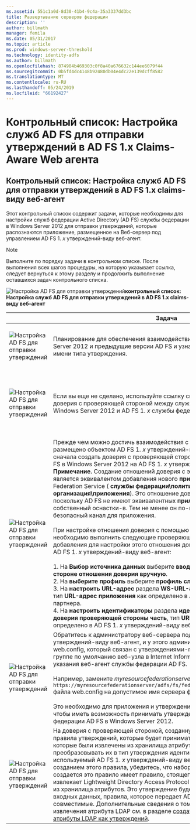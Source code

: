 ```yaml
---
ms.assetid: 551c1a0d-8d30-41b4-9c4a-35a3337dd3bc
title: Развертывание серверов федерации
description: ''
author: billmath
manager: femila
ms.date: 05/31/2017
ms.topic: article
ms.prod: windows-server-threshold
ms.technology: identity-adfs
ms.author: billmath
ms.openlocfilehash: 874984b469303c0f8a40a676632c144ee6079f44
ms.sourcegitcommit: 0b5fd4dc4148b92480db04e4dc22e139dcff8582
ms.translationtype: MT
ms.contentlocale: ru-RU
ms.lasthandoff: 05/24/2019
ms.locfileid: "66192427"
---
```

# <a name="checklist-configuring-ad-fs-to-send-claims-to-an-ad-fs-1x-claims-aware-web-agent"></a>Контрольный список: Настройка служб AD FS для отправки утверждений в AD FS 1.x Claims-Aware Web агента

  
## <a name="checklist-configuring-ad-fs-to-send-claims-to-an-adfs1x-claims-aware-web-agent"></a>Контрольный список: Настройка служб AD FS для отправки утверждений в AD FS 1.x claims\-виду веб-агент  
Этот контрольный список содержит задачи, которые необходимы для настройки служб федерации Active Directory \(AD FS\) службы федерации в Windows Server 2012 для отправки утверждений, которые распознаются приложение, размещенное на Веб-сервер под управлением AD FS 1. *x* утверждений\-виду веб-агент.  
  
> [!NOTE]  
> Выполните по порядку задачи в контрольном списке. После выполнения всех шагов процедуры, на которую указывает ссылка, следует вернуться к этому разделу и продолжить выполнение оставшихся задач контрольного списка.  
  
![Настройка AD FS для отправки утверждений](media/2b05dce3-938f-4168-9b8f-1f4398cbdb9b.gif)**контрольный список: Настройка служб AD FS для отправки утверждений в AD FS 1.x claims\-виду веб-агент**  
  
||Задача|Ссылка|  
|-|--------|-------------|  
|![Настройка AD FS для отправки утверждений](media/icon_checkboxo.gif)|Планирование для обеспечения взаимодействия между AD FS в Windows Server 2012 и предыдущие версии AD FS и узнайте больше о идентификатор имени типа утверждения.|![Настройка AD FS для отправки утверждений](media/faa393df-4856-4431-9eda-4f4e5be72a90.gif)[планирование взаимодействия с AD FS 1.x](https://technet.microsoft.com/library/ff678040.aspx)|  
|![Настройка AD FS для отправки утверждений](media/icon_checkboxo.gif)|Если вы еще не сделано, используйте ссылку справа сначала создать доверия с проверяющей стороной между службой федерации AD FS в Windows Server 2012 и AD FS 1. *x* службы федерации.|[Контрольный список. Настройка AD FS для отправки утверждений в службу федерации AD FS 1.x](Checklist--Configuring-AD-FS-to-Send-Claims-to-an-AD-FS-1.x-Federation-Service.md)|  
|![Настройка AD FS для отправки утверждений](media/icon_checkboxo.gif)|Прежде чем можно достичь взаимодействия с приложением, которое размещено объектом AD FS 1. *x* утверждений\-виду веб-агент, необходимо сначала создать доверия с проверяющей стороной в службе федерации AD FS в Windows Server 2012 на AD FS 1. *x* утверждений\-виду веб-агент. **Примечание.** Создание отношений доверия с этой службой федерации AD FS является эквивалентом добавления нового **приложения** к AD FS 1.x Federation Service \( **службы федерации\\политики доверия\\ Моя организация\\приложения**\). Это отношение доверия является необходимым, поскольку AD FS не имеют эквивалентных **приложения** узел в свой собственный оснастки\-в. Тем не менее он по-прежнему должен иметь безопасный канал для приложения.<br /><br />При настройке отношения доверия с помощью процедуры в ссылке справа, необходимо выполнить следующие проверяющая сторона доверия мастера добавления для настройки этого отношения доверия для взаимодействия с AD FS 1. *x* утверждений\-виду веб-агент:<br /><br />1.  На **Выбор источника данных** выберите **ввод данных о доверяющей стороне отношения доверия вручную**.<br />2.  На **выберите профиль** выберите **профиль служб AD FS 1.0 и 1.1**.<br />3.  На **настроить URL-адрес** раздела **WS\-URL-адрес пассивной федерации**, тип **URL-адрес приложения** как определено в AD FS 1. *x* службы федерации партнера.<br />4.  На **настроить идентификаторы** раздела **идентификатор отношения доверия проверяющей стороны часть**, тип **URL-адрес приложения** как определено в AD FS 1. *x* утверждений\-виду веб-агент|![Настройка AD FS для отправки утверждений](media/faa393df-4856-4431-9eda-4f4e5be72a90.gif)[Создание проверяющая сторона отношений доверия вручную](../../ad-fs/operations/Create-a-Relying-Party-Trust.md)|  
|![Настройка AD FS для отправки утверждений](media/icon_checkboxo.gif)|Обратитесь к администратору веб-сервера под управлением AD FS 1. *x* утверждений\-виду веб-агент, и у этого администратора измените файл web.config, который связан с утверждениями\-приложение, работающее с \(в группе по умолчанию веб-узла в Internet Information Службы \(IIS\) \) для указания веб-агент службы федерации AD FS.<br /><br />Например, замените *myresourcefederationserver* в теге `<fs> https://myresourcefederationserver/adfs/fs/federationserverservice.asmx</fs>` файла web.config на допустимое имя сервера федерации AD FS.<br /><br />Это необходимо для приложения и утверждений AD FS 1.x\-виду веб-агент, чтобы иметь возможность принимать утверждения, отправляемые из службы федерации AD FS в Windows Server 2012.|N\/A|  
|![Настройка AD FS для отправки утверждений](media/icon_checkboxo.gif)|На доверия с проверяющей стороной, созданную ранее, необходимо создать правила утверждений, которые будет принимать входящие утверждения, которые были извлечены из хранилища атрибутов и пройти, фильтровать или преобразовывать их в тип утверждения идентификатора имени понятны и используемый AD FS 1. *x* утверждений\-виду веб-агент. **Примечание.** Перед созданием этого правила, убедитесь, что набор правил утверждений, где создается это правило имеет правило, стоящего перед ним сначала извлекает Lightweight Directory Access Protocol \(LDAP\) атрибут утверждения из хранилища атрибутов. Это утверждение будет использоваться в качестве входных данных, правила, которое передает AD FS 1. *x*\-утверждения, совместимые. Дополнительные сведения о том, как создать правило для извлечения атрибута LDAP см. в разделе [создать правило, чтобы отправлять атрибуты LDAP как утверждений](../../ad-fs/operations/Create-a-Rule-to-Send-LDAP-Attributes-as-Claims.md).|![Настройка AD FS для отправки утверждений](media/faa393df-4856-4431-9eda-4f4e5be72a90.gif)[Создание правила для отправки с AD FS 1.x утверждения, совместимые](../../ad-fs/operations/Create-a-Rule-to-Send-an-AD-FS-1x-Compatible-Claim.md)|  
  

